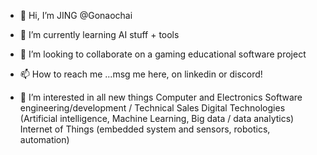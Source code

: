 - 👋 Hi, I’m JING @Gonaochai
- 🌱 I’m currently learning AI stuff + tools
- 💞️ I’m looking to collaborate on a gaming educational software project
- 📫 How to reach me ...msg me here, on linkedin or discord!

- 👀 I’m interested in all new things
Computer and Electronics
Software engineering/development / Technical Sales
Digital Technologies (Artificial intelligence, Machine Learning, Big data / data analytics)
Internet of Things (embedded system and sensors, robotics, automation)
